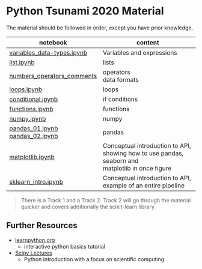 # Python Tsunami 2020 Material

The material should be followed in order, except you have prior knowledge.

notebook             | content
----                 | ------
[variables_data-types.ipynb](variables_data-types.ipynb) | Variables and expressions
[list.ipynb](lists.ipynb)  | lists
[numbers_operators_comments](numbers_operators_comments.ipynb)  | operators <br> data formats
[loops.ipynb](loops.ipynb) | loops
[conditional.ipynb](conditionals.ipynb) | if conditions
[functions.ipynb](functions.ipynb)  | functions
[numpy.ipynb](numpy.ipynb)  | numpy
[pandas_01.ipynb](pandas_01.ipynb) <br> [pandas_02.ipynb](pandas_02.ipynb)  | pandas
[matplotlib.ipynb](matplotlib.ipynb)     | Conceptual introduction to API, showing how to use pandas, seaborn and <br>matplotlib in once figure
[sklearn_intro.ipynb](sklearn_intro.ipynb)  | Conceptual introduction to API, example of an entire pipeline


> There is a Track 1 and a Track 2. Track 2 will go through the material quicker
> and covers additionally the scikit-learn library.

## Further Resources
- [learnpython.org](https://www.learnpython.org/)
  - interactive python basics tutorial
- [Scipy Lectures](https://scipy-lectures.org/index.html)
    - Python introduction with a focus on scientific computing
